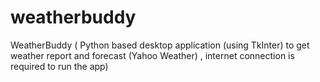 # weatherbuddy
WeatherBuddy ( Python based desktop application (using TkInter) to get weather report and forecast (Yahoo Weather) , internet connection is required to run the app)
